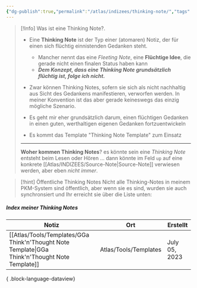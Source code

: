 ```yaml
---
{"dg-publish":true,"permalink":"/atlas/indizees/thinking-note/","tags":["class/admin","class/index"],"noteIcon":""}
---
```



> [!Info] Was ist eine Thinking Note?.
> - Eine **Thinking Note** ist der Typ einer (atomaren) Notiz, der für einen sich flüchtig einnistenden Gedanken steht.
> 	- Mancher nennt das eine *Fleeting Note*, eine **Flüchtige Idee**, die gerade nicht einen finalen Status haben kann
> 	- ***Dem Konzept, dass eine Thinking Note grundsätzlich flüchtig ist, folge ich nicht.***
>   
> - Zwar können Thinking Notes, sofern sie sich als nicht nachhaltig aus Sicht des Gedankens manifestieren, verworfen werden. In meiner Konvention ist das aber gerade keineswegs das einzig mögliche Szenario.
> - Es geht mir eher grundsätzlich darum, einen flüchtigen Gedanken in einen guten, werthaltigen eigenen Gedanken fortzuentwickeln
> 
> - Es kommt das Template "Thinking Note Template" zum Einsatz
> ---
> **Woher kommen Thinking Notes**?
> es könnte sein eine *Thinking Note* entsteht beim Lesen oder Hören ... dann könnte im Feld `up`  auf eine konkrete [[Atlas/INDIZEES/Source-Note\|Source-Note]] verwiesen werden, aber eben *nicht immer*.

> [!hint] Öffentliche Thinking Notes
> Nicht alle Thinking-Notes in meinem PKM-System sind öffentlich, aber wenn sie es sind, wurden sie auch synchronsiert und Ihr erreicht sie über die Liste unten:


##### Index meiner Thinking Notes
| Notiz                                                                                             | Ort                   | Erstellt      |
| ------------------------------------------------------------------------------------------------- | --------------------- | ------------- |
| [[Atlas/Tools/Templates/GGa Think'n'Thought Note Template\|GGa Think'n'Thought Note Template]] | Atlas/Tools/Templates | July 05, 2023 |

{ .block-language-dataview}
